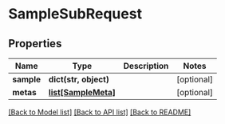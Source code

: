 # SampleSubRequest

## Properties
Name | Type | Description | Notes
------------ | ------------- | ------------- | -------------
**sample** | **dict(str, object)** |  | [optional] 
**metas** | [**list[SampleMeta]**](SampleMeta.md) |  | [optional] 

[[Back to Model list]](../README.md#documentation-for-models) [[Back to API list]](../README.md#documentation-for-api-endpoints) [[Back to README]](../README.md)


